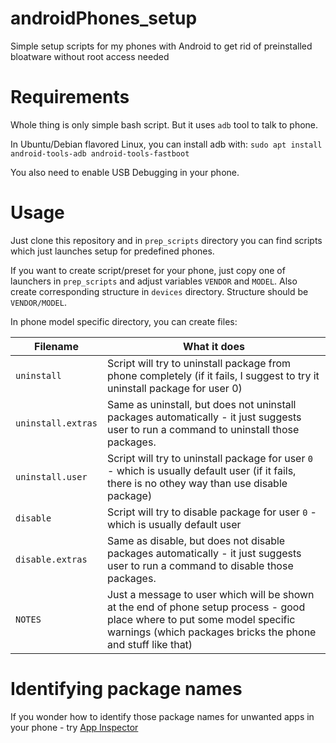 # androidPhones_setup
Simple setup scripts for my phones with Android to get rid of preinstalled bloatware without root access needed

# Requirements
Whole thing is only simple bash script. But it uses `adb` tool to talk to phone.

In Ubuntu/Debian flavored Linux, you can install adb with: `sudo apt install android-tools-adb android-tools-fastboot`

You also need to enable USB Debugging in your phone.

# Usage
Just clone this repository and in `prep_scripts` directory you can find scripts which just launches setup for predefined phones.

If you want to create script/preset for your phone, just copy one of launchers in `prep_scripts` and adjust variables `VENDOR` and `MODEL`. Also create corresponding structure in `devices` directory. Structure should be `VENDOR/MODEL`.

In phone model specific directory, you can create files:

| Filename           | What it does                                                                                                               |
| ------------------ |----------------------------------------------------------------------------------------------------------------------------|
| `uninstall`        | Script will try to uninstall package from phone completely (if it fails, I suggest to try it uninstall package for user 0) |
| `uninstall.extras` | Same as uninstall, but does not uninstall packages automatically - it just suggests user to run a command to uninstall those packages. |
| `uninstall.user`   | Script will try to uninstall package for user `0` - which is usually default user (if it fails, there is no othey way than use disable package) |
| `disable`        | Script will try to disable package for user `0` - which is usually default user |
| `disable.extras` | Same as disable, but does not disable packages automatically - it just suggests user to run a command to disable those packages. |
| `NOTES`   | Just a message to user which will be shown at the end of phone setup process - good place where to put some model specific warnings (which packages bricks the phone and stuff like that) |

# Identifying package names
If you wonder how to identify those package names for unwanted apps in your phone - try [App Inspector](https://play.google.com/store/apps/details?id=bg.projectoria.appinspector)

